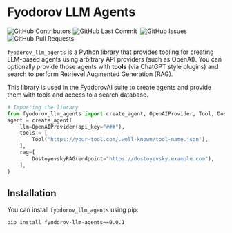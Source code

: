 # Fyodorov LLM Agents

<p>
<img alt="GitHub Contributors" src="https://img.shields.io/github/contributors/fyodorovai/fyodorov-llm-agents" />
<img alt="GitHub Last Commit" src="https://img.shields.io/github/last-commit/fyodorovai/fyodorov-llm-agents" />
<img alt="" src="https://img.shields.io/github/repo-size/fyodorovai/fyodorov-llm-agents" />
<img alt="GitHub Issues" src="https://img.shields.io/github/issues/fyodorovai/fyodorov-llm-agents" />
<img alt="GitHub Pull Requests" src="https://img.shields.io/github/issues-pr/fyodorovai/fyodorov-llm-agents" />
</p>

`fyodorov_llm_agents` is a Python library that provides tooling for creating LLM-based agents using arbitrary API 
providers (such as OpenAI). You can optionally provide those agents with **tools** (via ChatGPT style plugins) and 
search to perform Retrievel Augmented Generation (RAG).

This library is used in the FyodorovAI suite to create agents and provide them with tools and access to a search 
database.

```Python
# Importing the library
from fyodorov_llm_agents import create_agent, OpenAIProvider, Tool, DostoyevskyRAG
agent = create_agent(
    llm=OpenAIProvider(api_key="###"),
    tools = [
        Tool("https://your-tool.com/.well-known/tool-name.json"),
    ],
    rag=[
        DostoyevskyRAG(endpoint="https://dostoyevsky.example.com"),
    ],
)
```

## Installation

You can install `fyodorov_llm_agents` using pip: 
```shell
pip install fyodorov-llm-agents==0.0.1
```
